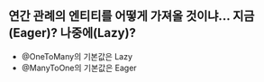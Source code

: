 
## 연간 관례의 엔티티를 어떻게 가져올 것이냐... 지금(Eager)? 나중에(Lazy)?
 - @OneToMany의 기본값은 Lazy
 - @ManyToOne의 기본값은 Eager